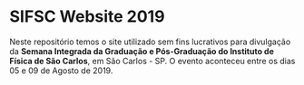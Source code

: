 # SIFSC Website 2019

Neste repositório temos o site utilizado sem fins lucrativos para divulgação da **Semana Integrada da Graduação e Pós-Graduação do Instituto de Física de São Carlos**, em São Carlos - SP. O evento aconteceu entre os dias 05 e 09 de Agosto de 2019.
